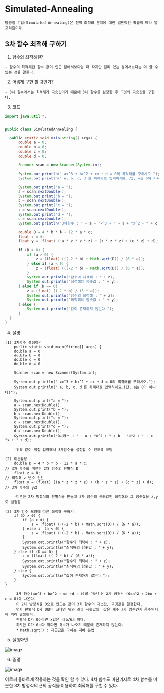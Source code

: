 # Simulated-Annealing
    담금질 기법(Simulated Annealing)은 전역 최적화 문제에 대한 일반적인 확률적 메타 알고리즘이다.
    
    
3차 함수 최적해 구하기
--------------------------


  1. 함수의 최적해란?
  
    - 함수의 최적해란 함수 값이 인근 점에서보다는 더 작지만 멀리 있는 점에서보다는 더 클 수 있는 점을 말한다.
    
  2. 어떻게 구현 할 것인가?
    
    - 3차 함수에서는 최적해가 극솟값이기 때문에 3차 함수를 설정한 후 그것의 극솟값을 구한다.
    
  3. 코드
  ```java 
  import java.util.*;


public class SimulatedAnnealing {

    public static void main(String[] args) {
        double a = 0;
        double b = 0;
        double c = 0;
        double d = 0;

        Scanner scan = new Scanner(System.in);

        System.out.println(" ax^3 + bx^2 + cx + d = 0의 최적해를 구하시오.");
        System.out.println(" a, b, c, d 를 차례대로 입력하세요.(단, a는 0이 아니다)");

        System.out.print("a = ");
        a = scan.nextDouble();
        System.out.print("b = ");
        b = scan.nextDouble();
        System.out.print("c = ");
        c = scan.nextDouble();
        System.out.print("d = ");
        d = scan.nextDouble();
        System.out.println("3차함수 : " + a + "x^3 + " + b + "x^2 + " + c + "x + " + d);

        double D = 4 * b * b - 12 * a * c;
        float z = 0;
        float y = (float) ((a * z * z * z) + (b * z * z) + (c * z) + d);

        if (D > 0) {
            if (a > 0) {
                z = (float) (((-2 * b) + Math.sqrt(D)) / (6 * a));
            } else if (a < 0) {
                z = (float) (((-2 * b) - Math.sqrt(D)) / (6 * a));
            }
            System.out.println("함수의 최적해 : " + z);
            System.out.println("최적해의 함숫값 : " + y);
        } else if (D == 0) {
            z = (float) ((-2 * b) / (6 * a));
            System.out.println("함수의 최적해 : " + z);
            System.out.println("최적해의 함숫값 : " + y);
        } else {
            System.out.println("값이 존재하지 않는다.");
        }
    }
}
```
  4. 설명
  
    (1) 3차함수 설정하기
        public static void main(String[] args) {
        double a = 0;
        double b = 0;
        double c = 0;
        double d = 0;

        Scanner scan = new Scanner(System.in);

        System.out.println(" ax^3 + bx^2 + cx + d = 0의 최적해를 구하시오.");
        System.out.println(" a, b, c, d 를 차례대로 입력하세요.(단, a는 0이 아니다)");

        System.out.print("a = ");
        a = scan.nextDouble();
        System.out.print("b = ");
        b = scan.nextDouble();
        System.out.print("c = ");
        c = scan.nextDouble();
        System.out.print("d = ");
        d = scan.nextDouble();
        System.out.println("3차함수 : " + a + "x^3 + " + b + "x^2 + " + c + "x + " + d);
        
        -위와 같이 직접 입력해서 3차함수를 설정할 수 있도록 코딩
        
    (2) 미분활용
        double D = 4 * b * b - 12 * a * c;                               // 3차 함수를 미분한 2차 함수의 판별식 D
        float z = 0;                                                     // 최적해 z 변수 선언
        float y = (float) ((a * z * z * z) + (b * z * z) + (c * z) + d); // 3차 함수의 y값
        
        -미분한 2차 방정식의 판별식을 만들고 3차 함수의 극솟값인 최적해와 그 함숫값을 z,y 로 설정함
        
    (3) 3차 함수 모양에 따른 최적해 구하기
        if (D > 0) {
            if (a > 0) {
                z = (float) (((-2 * b) + Math.sqrt(D)) / (6 * a));
            } else if (a < 0) {
                z = (float) (((-2 * b) - Math.sqrt(D)) / (6 * a));
            }
            System.out.println("함수의 최적해 : " + z);
            System.out.println("최적해의 함숫값 : " + y);
        } else if (D == 0) {
            z = (float) ((-2 * b) / (6 * a));
            System.out.println("함수의 최적해 : " + z);
            System.out.println("최적해의 함숫값 : " + y);
        } else {
            System.out.println("값이 존재하지 않는다.");
        }
    }
    
        -3차 함수(ax^3 + bx^2 + cx +d = 0)를 미분하면 2차 방정식 (6ax^2 + 2bx + c = 0)이 나온다.
         이 2차 방정식을 0으로 만드는 값이 3차 함수의 극솟값, 극댓값을 결정한다.
         먼저 판별식 D가 0보다 크다면 위와 같이 극솟값의  값은 계수 a가 양수인지 음수인지에 따라 결정된다.
         판별식 D가 0이라면 x값은 -2b/6a 이다.
         하지만 D가 0보다 작다면 허수가 나오기 때문에 존재하지 않는다.
         * Math.sqrt() : 제곱근을 구하는 자바 문법 
         
  5. 실행화면
  
   ![image](https://user-images.githubusercontent.com/80373177/121355559-f3447b80-c96a-11eb-9165-9da23b2fae77.png)
   
  6. 증명
  
   ![image](https://user-images.githubusercontent.com/80373177/121355961-61893e00-c96b-11eb-8f6c-3563afda50f5.png)
   
   
   
   이로써 올바르게 작동하는 것을 확인 할 수 있다. 4차 함수도 마찬가지로 4차 함수를 미분한 3차 방정식의 근의 공식을 이용하여 최적해를 구할 수 있다.


  
  
    
    
    


    
